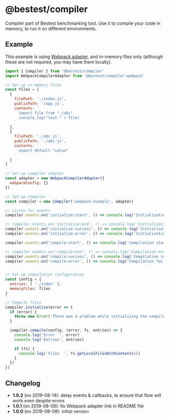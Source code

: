 # @bestest/compiler

Compiler part of Bestest benchmarking tool.
Use it to compile your code in memory, to run it on different environments.

## Example

This example is using [Webpack adapter](https://www.npmjs.com/package/@bestest/compiler-webpack), and in-memory files only (although these are not required, you may have them locally).

```js
import { Compiler } from '@bestest/compiler'
import WebpackCompilerAdapter from '@bestest/compiler-webpack'

// Set-up in-memory files
const files = [
  {
    filePath: './index.js',
    publicPath: '/app.js',
    contents: `
      import file from "./abc"
      console.log("test-" + file)
    `
  },
  {
    filePath: './abc.js',
    publicPath: './abc.js',
    contents: `
      export default "value"
    `
  }
]

// Set-up compiler adapter
const adapter = new WebpackCompilerAdapter({
  webpackConfig: {}
})

// Set-up compiler
const compiler = new Compiler('webpack-example', adapter)

// Listen for events
compiler.events.on('initialize:start', () => console.log('Initialization started'))

// compiler.events.on('initialize:end', () => console.log('Initialization end'))
compiler.events.on('initialize:success', () => console.log('Initialization succeed'))
compiler.events.on('initialize:error', () => console.log('Initialization failed'))

compiler.events.on('compile:start', () => console.log('Compilation started'))

// compiler.events.on('compile:end', () => console.log('Compilation end'))
compiler.events.on('compile:success', () => console.log('Compilation succeed'))
compiler.events.on('compile:error', () => console.log('Compilation failed'))


// Set-up compilation configuration
const config = {
  entries: [ './index' ],
  memoryFiles: files
}

// Compile files
compiler.initialize(error => {
  if (error) {
    throw new Error('There was a problem while initializing the compiler adapter.')
  }

  compiler.compile(config, (error, fs, entries) => {
    console.log('Error  ', error)
    console.log('Entries', entries)

    if (fs) {
      console.log('Files  ', fs.getLocalFilesWithContents())
    }
  })
})
```

## Changelog

* **1.0.2** (on 2019-08-14): delay events & callbacks, to ensure that flow will work even despite errors
* **1.0.1** (on 2019-08-09): fix Webpack adapter link in README file
* **1.0.0** (on 2019-08-09): initial version
